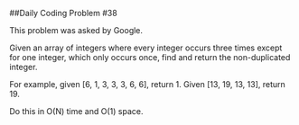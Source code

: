 ##Daily Coding Problem #38


This problem was asked by Google.

Given an array of integers where every integer occurs three times except for one integer, which only occurs once, find and return the non-duplicated integer.

For example, given \[6, 1, 3, 3, 3, 6, 6\], return 1. Given \[13, 19, 13, 13\], return 19.

Do this in O(N) time and O(1) space.